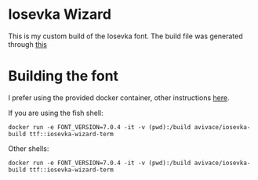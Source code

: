 # Iosevka Wizard

This is my custom build of the Iosevka  font. The build file was generated through [this](https://typeof.net/Iosevka/customizer)

# Building the font

I prefer using the provided docker container, other instructions [here](https://github.com/be5invis/Iosevka#customized-build).

If you are using the fish shell:

    docker run -e FONT_VERSION=7.0.4 -it -v (pwd):/build avivace/iosevka-build ttf::iosevka-wizard-term

Other shells:

    docker run -e FONT_VERSION=7.0.4 -it -v (pwd):/build avivace/iosevka-build ttf::iosevka-wizard-term
